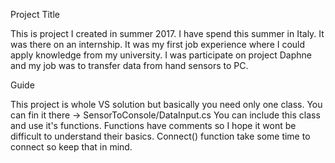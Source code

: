 Project Title

This is project I created in summer 2017. I have spend this summer in Italy. It was there on an internship. It was my first job experience where I could apply knowledge from my university. I was participate on project Daphne and my job was to transfer data from hand sensors to PC.

Guide

This project is whole VS solution but basically you need only one class. You can fin it there -> SensorToConsole/DataInput.cs You can include this class and use it's functions. Functions have comments so I hope it wont be difficult to understand their basics. Connect() function take some time to connect so keep that in mind. 
